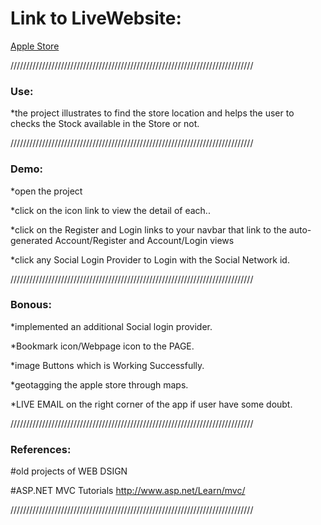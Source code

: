 ﻿  <h1><b>Link to LiveWebsite:</b></h1 <h2><a href="https://comp2007-assignment2-part1.azurewebsites.net/">Apple Store</a></h2>

/////////////////////////////////////////////////////////////////////////////
<h3>Use:</h3>

 *the project illustrates to find the store location and helps the user to checks the Stock available in the Store or not. 

/////////////////////////////////////////////////////////////////////////////
<h3>Demo:</h3>
  
*open the project

*click on the icon link to view the detail of each.. 

*click on the Register and Login links to your navbar that link to the auto-generated Account/Register and Account/Login views

*click any Social Login Provider to Login with the Social Network id. 

/////////////////////////////////////////////////////////////////////////////
<h3>Bonous:</h3>

*implemented an additional Social login provider.

*Bookmark icon/Webpage icon to the PAGE.

*image Buttons which is Working Successfully.

*geotagging the apple store through maps. 

*LIVE EMAIL on the right corner of the app if user have some doubt.

/////////////////////////////////////////////////////////////////////////////
<h3>References:</h3>

#old projects of WEB DSIGN

#ASP.NET MVC Tutorials
http://www.asp.net/Learn/mvc/

/////////////////////////////////////////////////////////////////////////////